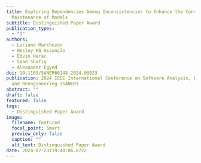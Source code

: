```yaml
---
title: Exploring Dependencies Among Inconsistencies to Enhance the Consistency
  Maintenance of Models
subtitle: Distinguished Paper Award
publication_types:
  - "1"
authors:
  - Luciano Marchezan
  - Wesley KG Assunção
  - Edvin Herac
  - Saad Shafiq
  - Alexander Egyed
doi: 10.1109/SANER60148.2024.00023
publication: 2024 IEEE International Conference on Software Analysis, Evolution
  and Reengineering (SANER)
abstract: ""
draft: false
featured: false
tags:
  - Distinguished Paper Award
image:
  filename: featured
  focal_point: Smart
  preview_only: false
  caption: ""
  alt_text: Distinguished Paper Award
date: 2024-07-23T19:40:06.872Z
---
```

